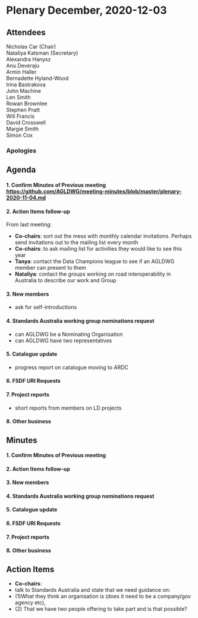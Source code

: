 # Plenary December, 2020-12-03

## Attendees
Nicholas Car (Chair)  
Nataliya Katsman (Secretary)  
Alexandra Hanysz  
Anu Deveraju  
Armin Haller  
Bernadette Hyland-Wood  
Irina Bastrakova  
John Machine  
Len Smith  
Rowan Brownlee  
Stephen Pratt  
Will Francis  
David Crosswell  
Margie Smith  
Simon Cox  

### Apologies


## Agenda
#### 1. Confirm Minutes of Previous meeting https://github.com/AGLDWG/meeting-minutes/blob/master/plenary-2020-11-04.md
#### 2. Action Items follow-up
From last meeting:
* **Co-chairs**: sort out the mess with monthly calendar invitations. Perhaps send invitations out to the mailing list every month
* **Co-chairs**: to ask mailing list for activities they would like to see this year
* **Tanya**: contact the Data Champions league to see if an AGLDWG member can present to them
* **Nataliya**: contact the groups working on road interoperability in Australia to describe our work and Group
#### 3. New members
  * ask for self-introductions
#### 4.  Standards Australia working group nominations request
  * can AGLDWG be a Nominating Organisation
  * can AGLDWG have two representatives  
#### 5. Catalogue update
  * progress report on catalogue moving to ARDC
#### 6. FSDF URI Requests
#### 7. Project reports
  * short reports from members on LD projects
#### 8. Other business

## Minutes
#### 1. Confirm Minutes of Previous meeting 


#### 2. Action Items follow-up


#### 3. New members


#### 4. Standards Australia working group nominations request


#### 5. Catalogue update


#### 6. FSDF URI Requests


#### 7. Project reports


#### 8. Other business


## Action Items
  * **Co-chairs**: 
  * talk to Standards Australia and state that we need guidance on: 
  * (1)What they think an organisation is (does it need to be a company/gov agency etc), 
  * (2) That we have two people offering to take part and is that possible?
 

